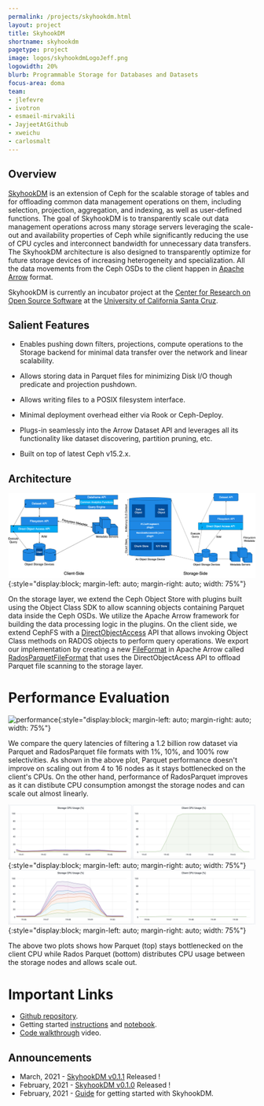 ```yaml
---
permalink: /projects/skyhookdm.html
layout: project
title: SkyhookDM
shortname: skyhookdm
pagetype: project
image: logos/skyhookdmLogoJeff.png
logowidth: 20%
blurb: Programmable Storage for Databases and Datasets
focus-area: doma
team:
- jlefevre
- ivotron
- esmaeil-mirvakili
- JayjeetAtGithub
- xweichu
- carlosmalt
---
```


## Overview

[SkyhookDM](http://skyhookdm.com) is an extension of Ceph for the scalable storage of tables and for offloading common data management operations on them, including selection, projection, aggregation, and indexing, as well as user-defined functions. The goal of SkyhookDM is to transparently scale out data management operations across many storage servers leveraging the scale-out and availability properties of Ceph while significantly reducing the use of CPU cycles and interconnect bandwidth for unnecessary data transfers. The SkyhookDM architecture is also designed to transparently optimize for future storage devices of increasing heterogeneity and specialization. All the data movements from the Ceph OSDs to the client happen in [Apache Arrow](https://arrow.apache.org/) format.

SkyhookDM is currently an incubator project at the [Center for Research on Open Source Software](https://cross.ucsc.edu) at the [University of California Santa Cruz](https://ucsc.edu).

## Salient Features

* Enables pushing down filters, projections, compute operations to the Storage backend for minimal data transfer over the network and linear scalability.

* Allows storing data in Parquet files for minimizing Disk I/O though predicate and projection pushdown.

* Allows writing files to a POSIX filesystem interface.

* Minimal deployment overhead either via Rook or Ceph-Deploy.

* Plugs-in seamlessly into the Arrow Dataset API and leverages all its functionality like dataset discovering, partition pruning, etc.

* Built on top of latest Ceph v15.2.x.

## Architecture
![SkyhookDM Architecture](/assets/images/skyhook-arch-full.png){:style="display:block; margin-left: auto; margin-right: auto; width: 75%"}

On the storage layer, we extend the Ceph Object Store with plugins built using the Object Class SDK to allow scanning objects containing Parquet data inside the Ceph OSDs. We utilize the Apache Arrow framework for building the data processing logic in the plugins. On the client side, we extend CephFS with a [DirectObjectAccess](https://github.com/uccross/arrow/blob/rados-dataset-dev/cpp/src/arrow/dataset/file_rados_parquet.h#L98) API that allows invoking Object Class methods on RADOS objects to perform query operations. We export our implementation by creating a new [FileFormat](https://github.com/uccross/arrow/blob/rados-dataset-dev/cpp/src/arrow/dataset/file_base.h#L120) in Apache Arrow called [RadosParquetFileFormat](https://github.com/uccross/arrow/blob/rados-dataset-dev/cpp/src/arrow/dataset/file_rados_parquet.cc#L77) that uses the DirectObjectAcess API to offload Parquet file scanning to the storage layer.

# Performance Evaluation
![performance](/assets/images/skyhook-latency.png){:style="display:block; margin-left: auto; margin-right: auto; width: 75%"}

We compare the query latencies of filtering a 1.2 billion row dataset via Parquet and RadosParquet file formats with 1%, 10%, and 100% row selectivities. As shown in the above plot, Parquet performance doesn't improve on scaling out from 4 to 16 nodes as it stays bottlenecked on the client's CPUs. On the other hand, performance of RadosParquet improves as it can distibute CPU consumption amongst the storage nodes and can scale out almost linearly.

![client](/assets/images/skyhook_client_cpu.png){:style="display:block; margin-left: auto; margin-right: auto; width: 75%"}
![storage](/assets/images/skyhook_storage_cpu.png){:style="display:block; margin-left: auto; margin-right: auto; width: 75%"}

The above two plots shows how Parquet (top) stays bottlenecked on the client CPU while Rados Parquet (bottom) distributes CPU usage between the storage nodes and allows scale out.

# Important Links
* [Github repository](https://github.com/uccross/arrow).
* Getting started [instructions](https://github.com/uccross/arrow/tree/rados-dataset-dev/cpp/src/arrow/adapters/arrow-rados-cls#getting-started) and [notebook](https://github.com/uccross/arrow/blob/rados-dataset-dev/cpp/src/arrow/adapters/arrow-rados-cls/docs/demo.ipynb).
* [Code walkthrough](https://www.youtube.com/watch?v=XfJsnadp18c) video.

## Announcements
* March, 2021 - [SkyhookDM v0.1.1](https://github.com/uccross/arrow/releases/tag/v0.1.1) Released !
* February, 2021 - [SkyhookDM v0.1.0](https://github.com/uccross/arrow/releases/tag/v0.1.0) Released !
* February, 2021 - [Guide](https://github.com/uccross/arrow/blob/rados-dataset-dev/cpp/src/arrow/adapters/arrow-rados-cls/README.md) for getting started with SkyhookDM.
